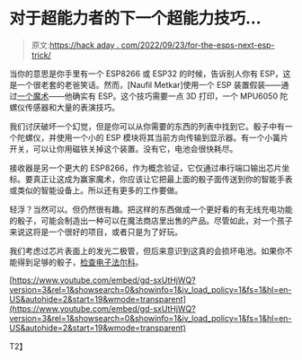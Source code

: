 # 对于超能力者的下一个超能力技巧…

> 原文:[https://hack aday . com/2022/09/23/for-the-esps-next-esp-trick/](https://hackaday.com/2022/09/23/for-the-esps-next-esp-trick/)

当你的意思是你手里有一个 ESP8266 或 ESP32 的时候，告诉别人你有 ESP，这是一个很老套的老爸笑话。然而，[Naufil Metkar]使用一个 ESP 装置假装——通过[一个魔术](https://www.instructables.com/Wireless-Die-and-Wireless-Receiver-Using-ESP-Now-M/)——他确实有 ESP。这个技巧需要一点 3D 打印，一个 MPU6050 陀螺仪传感器和大量的表演技巧。

我们讨厌破坏一个幻觉，但是你可以从你需要的东西的列表中找到它。骰子中有一个陀螺仪，并使用一个小的 ESP 模块将其当前方向传输到显示器。有一个小簧片开关，可以让你用磁铁关掉这个装置。没有它，电池会很快耗尽。

接收器是另一个更大的 ESP8266，作为概念验证，它仅通过串行端口输出芯片坐标。要真正让这成为赢家魔术，你应该让它把最上面的骰子面传送到你的智能手表或类似的智能设备上。所以还有更多的工作要做。

轻浮？当然可以。但仍然很有趣。把这样的东西做成一个更好看的有无线充电功能的骰子，可能会制造出一种可以在魔法商店里出售的产品。尽管如此，对一个孩子来说这将是一个很好的项目，或者只是为了好玩。

我们考虑过芯片表面上的发光二极管，但后来意识到这真的会损坏电池。如果你不能得到足够的骰子，[检查电子法尔科](https://hackaday.com/2021/01/18/handheld-farkle-really-sparkles/)。

 [https://www.youtube.com/embed/gd-sxUtHjWQ?version=3&rel=1&showsearch=0&showinfo=1&iv_load_policy=1&fs=1&hl=en-US&autohide=2&start=19&wmode=transparent](https://www.youtube.com/embed/gd-sxUtHjWQ?version=3&rel=1&showsearch=0&showinfo=1&iv_load_policy=1&fs=1&hl=en-US&autohide=2&start=19&wmode=transparent)

T2】